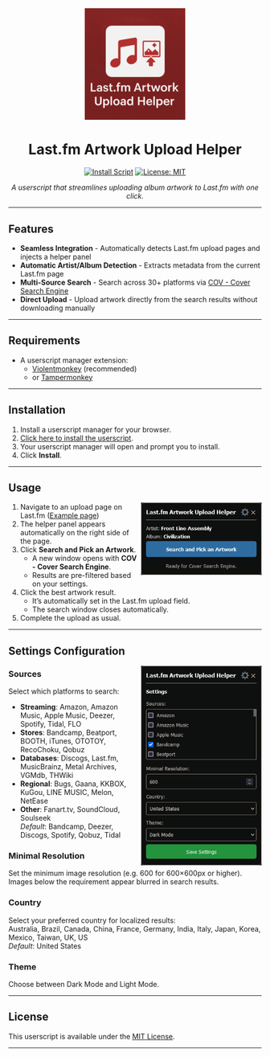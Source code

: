 <div align="center">

<img src="https://github.com/chr1sx/Last.fm-Artwork-Upload-Helper/blob/main/Images/logo.png?raw=true" width="200" alt="Logo">

# Last.fm Artwork Upload Helper

[![Install Script](https://img.shields.io/badge/Install%20Script-brightgreen?style=for-the-badge)](https://raw.githubusercontent.com/chr1sx/Last.fm-Artwork-Upload-Helper/main/Last.fm%20Artwork%20Upload%20Helper.user.js)
[![License: MIT](https://img.shields.io/badge/License-MIT-blue.svg?style=for-the-badge)](https://opensource.org/license/mit)

*A userscript that streamlines uploading album artwork to Last.fm with one click.*

</div>

---

## Features

- **Seamless Integration** - Automatically detects Last.fm upload pages and injects a helper panel  
- **Automatic Artist/Album Detection** - Extracts metadata from the current Last.fm page  
- **Multi-Source Search** - Search across 30+ platforms via [COV - Cover Search Engine](https://covers.musichoarders.xyz/)  
- **Direct Upload** - Upload artwork directly from the search results without downloading manually  

---

## Requirements

- A userscript manager extension:  
  - [Violentmonkey](https://violentmonkey.github.io/) (recommended)
  - or [Tampermonkey](https://www.tampermonkey.net/)

---

## Installation

1. Install a userscript manager for your browser.  
2. [Click here to install the userscript](https://raw.githubusercontent.com/chr1sx/Last.fm-Artwork-Upload-Helper/main/Last.fm%20Artwork%20Upload%20Helper.user.js).  
3. Your userscript manager will open and prompt you to install.  
4. Click **Install**.

---

## Usage

<img src="https://github.com/chr1sx/Last.fm-Artwork-Upload-Helper/blob/main/Images/screenshot1.png?raw=true" width="240" align="right" alt="Helper panel on Last.fm">

1. Navigate to an upload page on Last.fm ([Example page](https://www.last.fm/music/Front+Line+Assembly/Civilization/+images/upload))  
2. The helper panel appears automatically on the right side of the page.  
3. Click **Search and Pick an Artwork**.  
   - A new window opens with **COV - Cover Search Engine**.  
   - Results are pre-filtered based on your settings.  
4. Click the best artwork result.  
   - It’s automatically set in the Last.fm upload field.  
   - The search window closes automatically.  
5. Complete the upload as usual.

---

## Settings Configuration

<img src="https://github.com/chr1sx/Last.fm-Artwork-Upload-Helper/blob/main/Images/screenshot2.png?raw=true" width="240" align="right" alt="Settings panel">

### Sources
Select which platforms to search:
- **Streaming**: Amazon, Amazon Music, Apple Music, Deezer, Spotify, Tidal, FLO  
- **Stores**: Bandcamp, Beatport, BOOTH, iTunes, OTOTOY, RecoChoku, Qobuz  
- **Databases**: Discogs, Last.fm, MusicBrainz, Metal Archives, VGMdb, THWiki  
- **Regional**: Bugs, Gaana, KKBOX, KuGou, LINE MUSIC, Melon, NetEase  
- **Other**: Fanart.tv, SoundCloud, Soulseek  
_Default_: Bandcamp, Deezer, Discogs, Spotify, Qobuz, Tidal

### Minimal Resolution
Set the minimum image resolution (e.g. 600 for 600×600px or higher).  
Images below the requirement appear blurred in search results.

### Country
Select your preferred country for localized results:  
Australia, Brazil, Canada, China, France, Germany, India, Italy, Japan, Korea, Mexico, Taiwan, UK, US  
_Default_: United States

### Theme
Choose between Dark Mode and Light Mode.

---

## License

This userscript is available under the [MIT License](https://opensource.org/license/mit).

---
